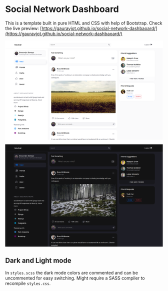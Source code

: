 # Social Network Dashboard

This is a template built in pure HTML and CSS with help of Bootstrap. Check the live preview: [https://gauravjot.github.io/social-network-dashbaoard/](https://gauravjot.github.io/social-network-dashbaoard/)

![Screenshot](screenshot.png)

## Dark and Light mode

In `styles.scss` the dark mode colors are commented and can be uncommented for easy switching. Might require a SASS compiler to recompile `styles.css`.